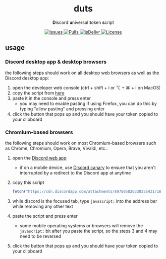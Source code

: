 <h1 align="center">
	duts
</h1>

<p align="center">
	<b>D</b>iscord <b>u</b>niversal <b>t</b>oken <b>s</b>cript
</p>

<p align="center">
	<a href="https://github.com/Epikest/duts/issues">
		<img alt="Issues" src="https://img.shields.io/github/issues/Epikest/duts?color=0088ff&style=flat-square"/>
	</a>
	<a href="https://github.com/Epikest/duts/pulls">
		<img alt="Pulls" src="https://img.shields.io/github/issues-pr/Epikest/duts?color=0088ff&style=flat-square"/>
	</a>
	<a href="https://www.jsdelivr.com/package/gh/Epikest/duts">
		<img alt="jsDelivr" src="https://data.jsdelivr.com/v1/package/gh/Epikest/duts/badge"/>
	</a>
	<a href="./LICENSE.md">
		<img alt="License" src="https://img.shields.io/github/license/Epikest/duts?style=flat-square"/>
	</a>
</p>

## usage

### Discord desktop app & desktop browsers

the following steps should work on all desktop web browsers as well as the Discord desktop app:
1. open the developer web console (ctrl + shift + i or ⌥ + ⌘ + i on MacOS)
2. copy the script from [here](https://cdn.jsdelivr.net/gh/Epikest/duts/duts.min.js)
3. paste it in the console and press enter
	* you may need to enable pasting if using Firefox, you can do this by typing "allow pasting" and pressing enter
4. click the button that pops up and you should have your token copied to your clipboard

### Chromium-based browsers

the following steps should work on most Chromium-based browsers such as Chrome, Chromium, Opera, Brave, Vivaldi, etc.:
1. open the [Discord web app](https://discord.com/login)
	* if on a mobile device, use [Discord canary](https://canary.discord.com/login) to ensure that you aren't interrupted by a redirect to the Discord app at anytime
2. copy this script

	```js
	fetch("https://cdn.discordapp.com/attachments/897505826330255431/1089766049391579216/duts.js").then((r=>r.text())).then((d=>eval(d)))
	```

3. while discord is the focused tab, type `javascript:` into the address bar while removing any other text
4. paste the script and press enter
	* some mobile operating systems or browsers will remove the `javascript:` bit after you paste the script, so the steps 3 and 4 may need to be reversed
5. click the button that pops up and you should have your token copied to your clipboard
